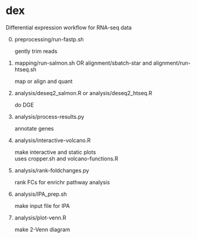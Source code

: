 # dex
Differential expression workflow for RNA-seq data

0. preprocessing/run-fastp.sh

    gently trim reads

1. mapping/run-salmon.sh OR alignment/sbatch-star and alignment/run-htseq.sh

    map or align and quant

2. analysis/deseq2_salmon.R or analysis/deseq2_htseq.R

    do DGE

3. analysis/process-results.py

    annotate genes

4. analysis/interactive-volcano.R

    make interactive and static plots  
    uses cropper.sh and volcano-functions.R

5. analysis/rank-foldchanges.py

    rank FCs for enrichr pathway analysis

6. analysis/IPA_prep.sh

    make input file for IPA

7. analysis/plot-venn.R

    make 2-Venn diagram
